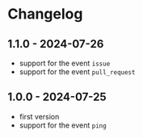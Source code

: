 # Changelog

## 1.1.0 - 2024-07-26

- support for the event `issue`
- support for the event `pull_request`

## 1.0.0 - 2024-07-25

- first version
- support for the event `ping`
